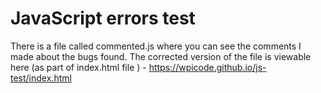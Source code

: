 # JavaScript errors test

There is a file called commented.js where you can see the comments I made about the bugs found. The corrected version of the file is viewable here (as part of index.html file ) - https://wpicode.github.io/js-test/index.html